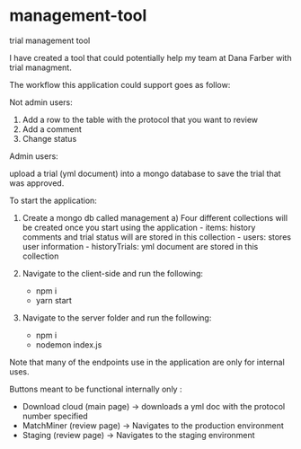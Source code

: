 # management-tool
trial management tool

I have created a tool that could potentially help my team at Dana Farber with trial managment.

The workflow this application could support goes as follow:

Not admin users:

1) Add a row to the table with the protocol that you want to review
2) Add a comment
3) Change status

Admin users:

upload a trial (yml document) into a mongo database to save the trial that was approved.

To start the application:

1) Create a mongo db called management
    a) Four different collections will be created once you start using the application
        - items: history comments and trial status will are stored in this collection
        - users: stores user information
        - historyTrials: yml document are stored in this collection

2) Navigate to the client-side and run the following:
    -  npm i
    -  yarn start

3) Navigate to the server folder and run the following:
    - npm i
    - nodemon index.js

Note that many of the endpoints use in the application are only for internal uses.

Buttons meant to be functional internally only :
- Download cloud (main page) -> downloads a yml doc with the protocol number specified
- MatchMiner (review page) -> Navigates to the production environment
- Staging (review page) -> Navigates to the staging environment

